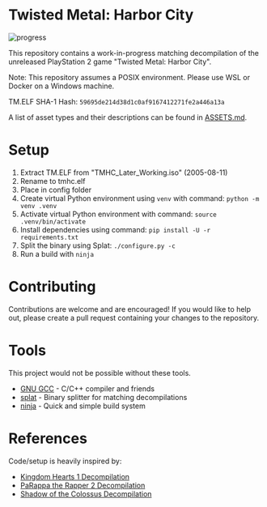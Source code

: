 # Twisted Metal: Harbor City
![progress](https://img.shields.io/endpoint?url=https://raw.githubusercontent.com/jacobleeharris/tmhc/main/progress/total_progress.json)

This repository contains a work-in-progress matching decompilation of the unreleased PlayStation 2 game "Twisted Metal: Harbor City".

Note: This repository assumes a POSIX environment. Please use WSL or Docker on a Windows machine.

TM.ELF SHA-1 Hash: `59695de214d38d1c0af9167412271fe2a446a13a`

A list of asset types and their descriptions can be found in [ASSETS.md](docs/ASSETS.md).

# Setup
1. Extract TM.ELF from "TMHC_Later_Working.iso" (2005-08-11)
2. Rename to tmhc.elf
3. Place in config folder
4. Create virtual Python environment using `venv` with command: `python -m venv .venv`
5. Activate virtual Python environment with command: `source .venv/bin/activate`
6. Install dependencies using command: `pip install -U -r requirements.txt`
7. Split the binary using Splat: `./configure.py -c`
8. Run a build with `ninja`

# Contributing
Contributions are welcome and are encouraged! If you would like to help out, please create a pull request containing your changes to the repository.

# Tools
This project would not be possible without these tools.
- [GNU GCC](https://github.com/gcc-mirror/gcc) - C/C++ compiler and friends
- [splat](https://github.com/ethteck/splat) - Binary splitter for matching decompilations
- [ninja](https://ninja-build.org) - Quick and simple build system

# References
Code/setup is heavily inspired by:
- [Kingdom Hearts 1 Decompilation](https://github.com/ethteck/kh1)
- [PaRappa the Rapper 2 Decompilation](https://github.com/parappadev/parappa2/)
- [Shadow of the Colossus Decompilation](https://github.com/Fantaskink/SOTC/)

